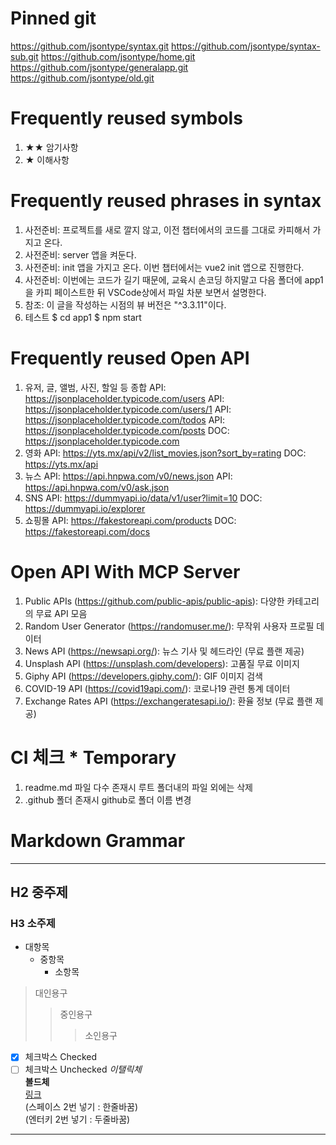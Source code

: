 # Pinned git

https://github.com/jsontype/syntax.git
https://github.com/jsontype/syntax-sub.git
https://github.com/jsontype/home.git
https://github.com/jsontype/generalapp.git
https://github.com/jsontype/old.git

# Frequently reused symbols

1. ★★ 암기사항
1. ★ 이해사항

# Frequently reused phrases in syntax

1. 사전준비: 프로젝트를 새로 깔지 않고, 이전 챕터에서의 코드를 그대로 카피해서 가지고 온다.
1. 사전준비: server 앱을 켜둔다.
1. 사전준비: init 앱을 가지고 온다.
   이번 챕터에서는 vue2 init 앱으로 진행한다.
1. 사전준비: 이번에는 코드가 길기 때문에, 교육시 손코딩 하지말고 다음 폴더에 app1을 카피 페이스트한 뒤 VSCode상에서 파일 차분 보면서 설명한다.
1. 참조: 이 글을 작성하는 시점의 뷰 버전은 "^3.3.11"이다.
1. 테스트
   $ cd app1
   $ npm start

# Frequently reused Open API

1. 유저, 글, 앨범, 사진, 할일 등 종합
   API: https://jsonplaceholder.typicode.com/users
   API: https://jsonplaceholder.typicode.com/users/1
   API: https://jsonplaceholder.typicode.com/todos
   API: https://jsonplaceholder.typicode.com/posts
   DOC: https://jsonplaceholder.typicode.com
1. 영화
   API: https://yts.mx/api/v2/list_movies.json?sort_by=rating
   DOC: https://yts.mx/api
1. 뉴스
   API: https://api.hnpwa.com/v0/news.json
   API: https://api.hnpwa.com/v0/ask.json
1. SNS
   API: https://dummyapi.io/data/v1/user?limit=10
   DOC: https://dummyapi.io/explorer
1. 쇼핑몰
   API: https://fakestoreapi.com/products
   DOC: https://fakestoreapi.com/docs

# Open API With MCP Server

1. Public APIs (https://github.com/public-apis/public-apis): 다양한 카테고리의 무료 API 모음
1. Random User Generator (https://randomuser.me/): 무작위 사용자 프로필 데이터
1. News API (https://newsapi.org/): 뉴스 기사 및 헤드라인 (무료 플랜 제공)
1. Unsplash API (https://unsplash.com/developers): 고품질 무료 이미지
1. Giphy API (https://developers.giphy.com/): GIF 이미지 검색
1. COVID-19 API (https://covid19api.com/): 코로나19 관련 통계 데이터
1. Exchange Rates API (https://exchangeratesapi.io/): 환율 정보 (무료 플랜 제공)

# CI 체크 \* Temporary

1. readme.md 파일 다수 존재시 루트 폴더내의 파일 외에는 삭제
1. .github 폴더 존재시 github로 폴더 이름 변경

# Markdown Grammar

---

## H2 중주제

### H3 소주제

- 대항목
  - 중항목
    - 소항목

> 대인용구
>
> > 중인용구
> >
> > > 소인용구

<!-- 주석 -->

- [x] 체크박스 Checked
- [ ] 체크박스 Unchecked
      _이탤릭체_  
       **볼드체**  
       [링크](https://jsontype.github.io/home/)  
       (스페이스 2번 넣기 : 한줄바꿈)  
       (엔터키 2번 넣기 : 두줄바꿈)

---
